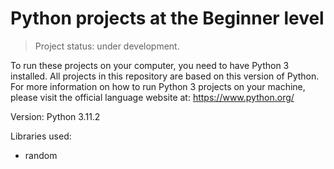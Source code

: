 # Python projects at the Beginner level

> Project status: under development.

To run these projects on your computer, you need to have Python 3 installed.
All projects in this repository are based on this version of Python. 
For more information on how to run Python 3 projects on your machine, 
please visit the official language website at: https://www.python.org/

Version: Python 3.11.2

Libraries used:
* random
